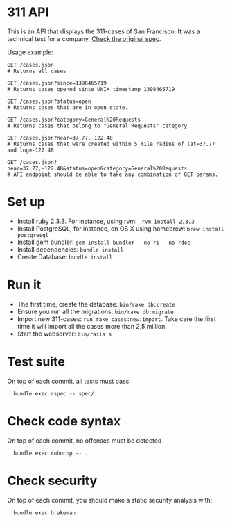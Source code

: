 # 311 API

This is an API that displays the 311-cases of San Francisco. It was a technical test for a company. [Check the original spec](https://github.com/gobert/311-API/tree/8c8c14f76e2b8fc3eada93f95f38d4a45bdc3032).

Usage example:
```
GET /cases.json
# Returns all cases

GET /cases.json?since=1398465719
# Returns cases opened since UNIX timestamp 1398465719

GET /cases.json?status=open
# Returns cases that are in open state.

GET /cases.json?category=General%20Requests
# Returns cases that belong to "General Requests" category

GET /cases.json?near=37.77,-122.48
# Returns cases that were created within 5 mile radius of lat=37.77 and lng=-122.48

GET /cases.json?near=37.77,-122.48&status=open&category=General%20Requests
# API endpoint should be able to take any combination of GET params.
```

# Set up
* Install ruby 2.3.3. For instance, using rvm: ``` rvm install 2.3.3```
* Install PostgreSQL, for instance, on OS X using homebrew: ```brew install postgresql```
* Install gem bundler: ```gem install bundler --no-ri --no-rdoc```
* Install dependencies: ```bundle install```
* Create Database: ```bundle install```

# Run it
* The first time, create the database: ``` bin/rake db:create ```
* Ensure you run all the migrations: ```bin/rake db:migrate ```
* Import new 311-cases: ```run rake cases:new:import```. Take care the first time it will import all the cases more than 2,5 million!
* Start the webserver: ```bin/rails s```

# Test suite
On top of each commit, all tests must pass:
```
  bundle exec rspec -- spec/
```
# Check code syntax
On top of each commit, no offenses must be detected
```
  bundle exec rubocop -- .
```
# Check security
On top of each commit, you should make a static security analysis with:
```
  bundle exec brakeman
```
